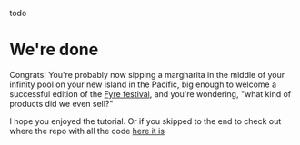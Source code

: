 todo

# We're done

Congrats! You're probably now sipping a margharita in the middle of your infinity pool on your new island in the Pacific, big enough to welcome a successful edition of the [Fyre festival](https://en.wikipedia.org/wiki/Fyre_Festival), and you're wondering, "what kind of products did we even sell?"

I hope you enjoyed the tutorial. Or if you skipped to the end to check out where the repo with all the code [here it is](https://github.com/generalui/redwood-stripe.git)
